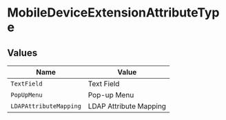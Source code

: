 # MobileDeviceExtensionAttributeType


## Values

| Name                   | Value                  |
| ---------------------- | ---------------------- |
| `TextField`            | Text Field             |
| `PopUpMenu`            | Pop-up Menu            |
| `LDAPAttributeMapping` | LDAP Attribute Mapping |